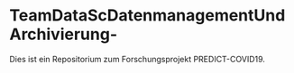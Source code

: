 # TeamDataScDatenmanagementUndArchivierung-
Dies ist ein Repositorium zum Forschungsprojekt PREDICT-COVID19.
